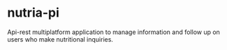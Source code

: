# nutria-pi
Api-rest multiplatform application to manage information and follow up on users who make nutritional inquiries.
